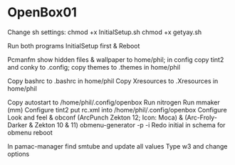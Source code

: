 # OpenBox01
Change sh settings:
chmod +x InitialSetup.sh
chmod +x getyay.sh

Run both programs InitialSetup first & Reboot

Pcmanfm show hidden files & wallpaper to home/phil; in config copy tint2 and conky to .config; copy themes to .themes in home/phil

Copy bashrc to .bashrc in home/phil Copy Xresources to .Xresources in home/phil

Copy autostart to /home/phil/.config/openbox
Run nitrogen
Run mmaker (mm)
Configure tint2
put rc.xml into /home/phil/.config/openbox
Configure Look and feel & obconf (ArcPunch Zekton 12; Icon: Moca) & (Arc-Froly-Darker & Zekton 10 & 11)
obmenu-generator -p -i
Redo initial in schema for obmenu
reboot

In pamac-manager find smtube and update all values
Type w3 and change options


